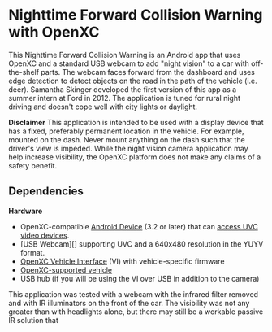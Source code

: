 Nighttime Forward Collision Warning with OpenXC
==================================================

This Nighttime Forward Collision Warning is an Android app that uses OpenXC and
a standard USB webcam to add "night vision" to a car with off-the-shelf parts.
The webcam faces forward from the dashboard and uses edge detection to detect
objects on the road in the path of the vehicle (i.e. deer). Samantha Skinger
developed the first version of this app as a summer intern at Ford in 2012. The
application is tuned for rural night driving and doesn't cope well with city
lights or daylight.

**Disclaimer** This application is intended to be used with a display device
that has a fixed, preferably permanent location in the vehicle. For example,
mounted on the dash. Never mount anything on the dash such that the driver's
view is impeded. While the night vision camera application may help increase
visibility, the OpenXC platform does not make any claims of a safety benefit.

## Dependencies

**Hardware**

* OpenXC-compatible [Android
   Device](http://openxcplatform.com/android/index.html) (3.2 or later) that
   can [access UVC video devices](#android-usb-webcam).
* [USB Webcam][] supporting UVC and a 640x480 resolution in the YUYV format.
* [OpenXC Vehicle
   Interface](https://openxcplatform.com/vehicle-interface/index.html) (VI) with
   vehicle-specific firmware
* [OpenXC-supported
   vehicle](http://openxcplatform.com/vehicle-interface/output-format.html)
* USB hub (if you will be using the VI over USB in addition to the camera)

This application was tested with a webcam with the infrared filter removed and
with IR illuminators on the front of the car. The visibility was not any greater
than with headlights alone, but there may still be a workable passive IR
solution that 